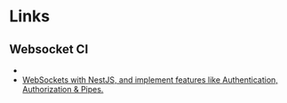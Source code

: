 # Links


## Websocket CI

- [](https://blog.stackademic.com/nestjs-websockets-authentication-authorization-pipes-f18605e3c393)
- [WebSockets with NestJS, and implement features like Authentication, Authorization & Pipes.](https://github.com/serbanmarti/nestjs-websockets-example)
